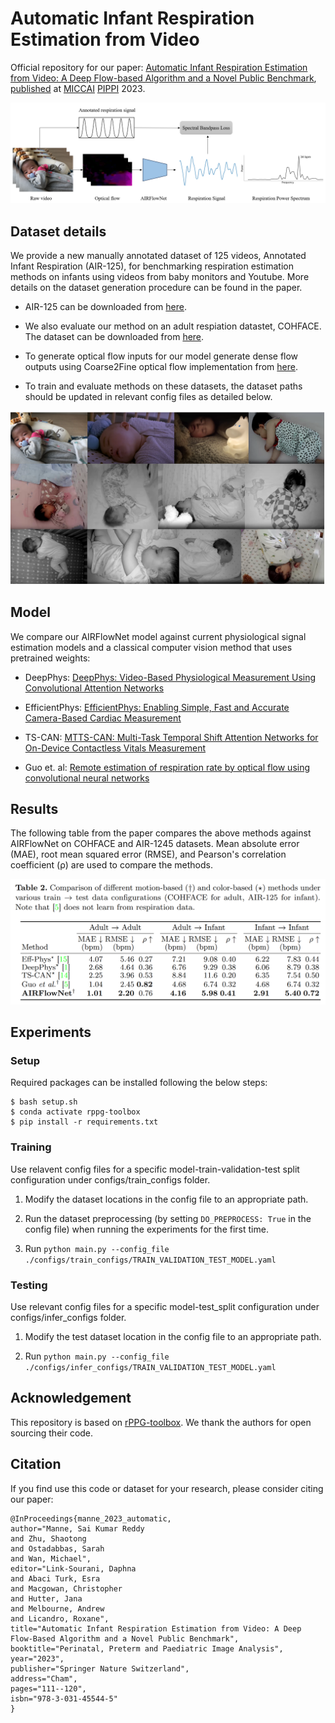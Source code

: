 # Automatic Infant Respiration Estimation from Video
Official repository for our paper: [Automatic Infant Respiration Estimation from Video: A Deep Flow-based Algorithm and a Novel Public Benchmark](https://arxiv.org/pdf/2307.13110.pdf), [published](https://doi.org/10.1007/978-3-031-45544-5_10) at [MICCAI](https://conferences.miccai.org/2023/en/) [PIPPI](https://pippiworkshop.github.io) 2023.
<p align="center">
  <img src="figs/demo.png" alt="Infant respiration estimation from videos using AIRFlowNet." />
</p>

## Dataset details
We provide a new manually annotated dataset of 125 videos, Annotated Infant Respiration (AIR-125), for benchmarking respiration estimation methods on infants using videos from baby monitors and Youtube. More details on the dataset generation procedure can be found in the paper.

- AIR-125 can be downloaded from [here](https://coe.northeastern.edu/Research/AClab/AIR-125/).

- We also evaluate our method on an adult respiation datastet, COHFACE. The dataset can be downloaded from [here](https://www.idiap.ch/en/dataset/cohface).

- To generate optical flow inputs for our model generate dense flow outputs using Coarse2Fine optical flow implementation from [here](https://github.com/pathak22/pyflow).

- To train and evaluate methods on these datasets, the dataset paths should be updated in relevant config files as detailed below.

<p align="center">
  <img src="figs/dataset-sample.png" alt="Sample frames from AIR-125 dataset." />
</p>

## Model

We compare our AIRFlowNet model against current physiological signal estimation models and a classical computer vision method that uses pretrained weights:

- DeepPhys: [DeepPhys: Video-Based Physiological Measurement Using Convolutional Attention Networks](https://arxiv.org/abs/1805.07888)

- EfficientPhys: [EfficientPhys: Enabling Simple, Fast and Accurate Camera-Based Cardiac Measurement](https://openaccess.thecvf.com/content/WACV2023/papers/Liu_EfficientPhys_Enabling_Simple_Fast_and_Accurate_Camera-Based_Cardiac_Measurement_WACV_2023_paper.pdf)

- TS-CAN: [MTTS-CAN: Multi-Task Temporal Shift Attention Networks for On-Device Contactless Vitals Measurement](https://papers.nips.cc/paper/2020/file/e1228be46de6a0234ac22ded31417bc7-Paper.pdf)

- Guo et. al: [Remote estimation of respiration rate by optical flow using convolutional neural networks](https://library.imaging.org/admin/apis/public/api/ist/website/downloadArticle/ei/33/8/art00004)

## Results
The following table from the paper compares the above methods against AIRFlowNet on COHFACE and AIR-1245 datasets. Mean absolute error (MAE), root mean squared error (RMSE), and Pearson's correlation coefficient (ρ) are used to compare the methods.

<p align="center">
  <img src="figs/results.png" alt="Quantitative results table from the paper." />
</p>

## Experiments

### Setup
Required packages can be installed following the below steps:
```
$ bash setup.sh
$ conda activate rppg-toolbox
$ pip install -r requirements.txt
```

### Training
Use relavent config files for a specific model-train-validation-test split configuration under configs/train_configs folder.

1. Modify the dataset locations in the config file to an appropriate path.

2. Run the dataset preprocessing (by setting ```DO_PREPROCESS: True``` in the config file) when running the experiments for the first time.

3. Run ```python main.py --config_file ./configs/train_configs/TRAIN_VALIDATION_TEST_MODEL.yaml``` 

### Testing
Use relevant config files for a specific model-test_split configuration under configs/infer_configs folder.

1. Modify the test dataset location in the config file to an appropriate path.

2. Run ```python main.py --config_file ./configs/infer_configs/TRAIN_VALIDATION_TEST_MODEL.yaml```

## Acknowledgement
This repository is based on [rPPG-toolbox](https://github.com/ubicomplab/rPPG-Toolbox). We thank the authors for open sourcing their code.

## Citation

If you find use this code or dataset for your research, please consider citing our paper:
```
@InProceedings{manne_2023_automatic,
author="Manne, Sai Kumar Reddy
and Zhu, Shaotong
and Ostadabbas, Sarah
and Wan, Michael",
editor="Link-Sourani, Daphna
and Abaci Turk, Esra
and Macgowan, Christopher
and Hutter, Jana
and Melbourne, Andrew
and Licandro, Roxane",
title="Automatic Infant Respiration Estimation from Video: A Deep Flow-Based Algorithm and a Novel Public Benchmark",
booktitle="Perinatal, Preterm and Paediatric Image Analysis",
year="2023",
publisher="Springer Nature Switzerland",
address="Cham",
pages="111--120",
isbn="978-3-031-45544-5"
}
```

